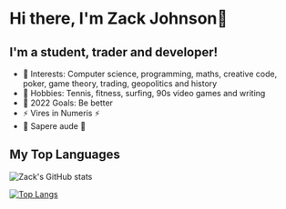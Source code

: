 # Hi there, I'm Zack Johnson👋 

## I'm a student, trader and developer!

- 🌱 Interests: Computer science, programming, maths, creative code, poker, game theory, trading, geopolitics and history 
- 🎾 Hobbies: Tennis, fitness, surfing, 90s video games and writing
- 🥅 2022 Goals: Be better
- ⚡ Vires in Numeris ⚡
- 🔆 Sapere aude 🔆

## My Top Languages 

![Zack's GitHub stats](https://github-readme-stats-blush-chi.vercel.app/api?username=ZackJohnson1&theme=midnight-purple&count_private=true)

[![Top Langs](https://github-readme-stats-blush-chi.vercel.app/api/top-langs/?username=ZackJohnson1&theme=midnight-purple)](https://github.com/ZackJohnson1/github-readme-stats)